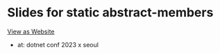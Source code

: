 # Slides for static abstract-members

[View as Website](https://naramdash.github.io/slides-for-static-abstract-members/1)

- at: dotnet conf 2023 x seoul
